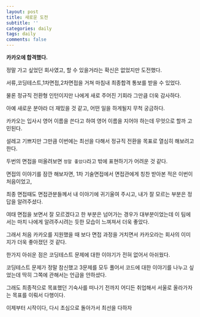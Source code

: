 ```yaml
---
layout: post
title: 새로운 도전
subtitle: ''
categories: daily
tags: daily
comments: false
---
```


**카카오에 합격했다.**

정말 가고 싶었던 회사였고, 할 수 있을거라는 확신은 없었지만 도전했다.

서류,코딩테스트,1차면접,2차면접을 거쳐 마침내 최종합격 통보를 받을 수 있었다.

물론 정규직 전환형 인턴이지만 나에게 새로 주어진 기회라 그만큼 더욱 감사하다.

아예 새로운 분야라 더 재밌을 것 같고, 어떤 일을 하게될지 무척 궁금하다.

카카오는 입사시 영어 이름을 쓴다고 하여 영어 이름을 지어야 하는데 무엇으로 할까 고민된다.

설레고 기쁘지만 그만큼 이번에는 최선을 다해서 정규직 전환을 목표로 열심히 해보려고 한다.

두번의 면접을 떠올려보면 `정말 좋았다`라고 밖에 표현하기가 어려운 것 같다.

면접의 이야기를 잠깐 해보자면, 1차 기술면접에서 면접관에게 칭찬 받아본 적은 이번이 처음이었고,

최종 면접때도 면접관분들께서 내 이야기에 귀기울여 주시고, 내가 잘 모르는 부분은 정답을 알려주셨다.

여태 면접을 보면서 잘 모르겠다고 한 부분은 넘어가는 경우가 대부분이었는데 이 팀에서는 마치 나에게 알려주시려는 듯한 모습이 느껴져서 더욱 좋았다.

그래서 처음 카카오를 지원했을 때 보다 면접 과정을 거치면서 카카오라는 회사의 이미지가 더욱 좋아졌던 것 같다.

한가지 아쉬운 점은 코딩테스트 문제에 대한 이야기가 전혀 없어서 아쉬웠다.

코딩테스트 문제가 정말 참신했고 3문제를 모두 풀어서 코드에 대한 이야기를 나누고 싶었는데 딱히 그쪽에 관해서는 언급을 안하셨다.

그래도 최종적으로 목표했던 기숙사를 떠나기 전까지 어디든 취업해서 서울로 올라가자는 목표를 이뤄서 다행이다.

이제부터 시작이다, 다시 초심으로 돌아가서 최선을 다하자